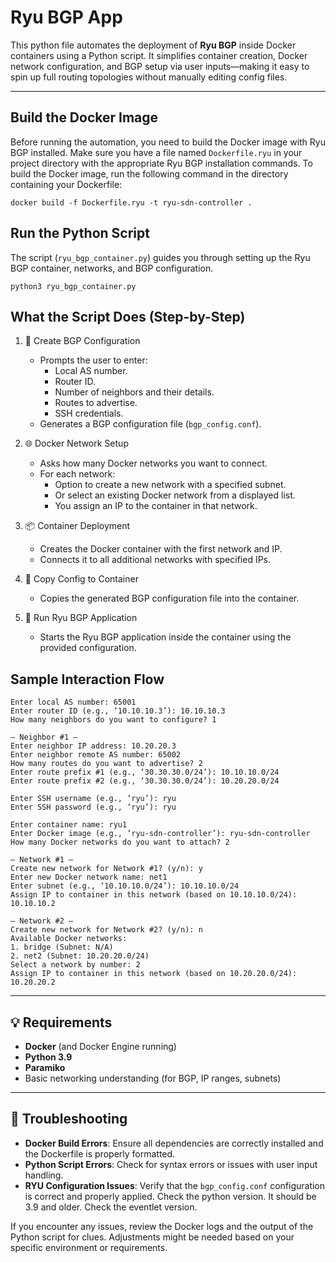 # Ryu BGP App

This python file automates the deployment of **Ryu BGP** inside Docker containers using a Python script. It simplifies container creation, Docker network configuration, and BGP setup via user inputs—making it easy to spin up full routing topologies without manually editing config files.

---

## Build the Docker Image

Before running the automation, you need to build the Docker image with Ryu BGP installed. Make sure you have a file named `Dockerfile.ryu` in your project directory with the appropriate Ryu BGP installation commands. To build the Docker image, run the following command in the directory containing your Dockerfile:
```
docker build -f Dockerfile.ryu -t ryu-sdn-controller .
```

## Run the Python Script
The script (`ryu_bgp_container.py`) guides you through setting up the Ryu BGP container, networks, and BGP configuration.
```
python3 ryu_bgp_container.py
```

## What the Script Does (Step-by-Step)
1. 📝 Create BGP Configuration
   - Prompts the user to enter:
     - Local AS number.
     - Router ID.
     - Number of neighbors and their details.
     - Routes to advertise.
     - SSH credentials.
   - Generates a BGP configuration file (`bgp_config.conf`).

2. 🌐 Docker Network Setup
   - Asks how many Docker networks you want to connect.
   - For each network:
     - Option to create a new network with a specified subnet.
     - Or select an existing Docker network from a displayed list.
     - You assign an IP to the container in that network.

3. 📦 Container Deployment
   - Creates the Docker container with the first network and IP.
   - Connects it to all additional networks with specified IPs.

4. 📁 Copy Config to Container
   - Copies the generated BGP configuration file into the container.

5. 🔄 Run Ryu BGP Application
   - Starts the Ryu BGP application inside the container using the provided configuration.

## Sample Interaction Flow
```
Enter local AS number: 65001
Enter router ID (e.g., ‘10.10.10.3’): 10.10.10.3
How many neighbors do you want to configure? 1

— Neighbor #1 —
Enter neighbor IP address: 10.20.20.3
Enter neighbor remote AS number: 65002
How many routes do you want to advertise? 2
Enter route prefix #1 (e.g., ‘30.30.30.0/24’): 10.10.10.0/24
Enter route prefix #2 (e.g., ‘30.30.30.0/24’): 10.20.20.0/24

Enter SSH username (e.g., ‘ryu’): ryu
Enter SSH password (e.g., ‘ryu’): ryu

Enter container name: ryu1
Enter Docker image (e.g., ‘ryu-sdn-controller’): ryu-sdn-controller
How many Docker networks do you want to attach? 2

— Network #1 —
Create new network for Network #1? (y/n): y
Enter new Docker network name: net1
Enter subnet (e.g., ‘10.10.10.0/24’): 10.10.10.0/24
Assign IP to container in this network (based on 10.10.10.0/24): 10.10.10.2

— Network #2 —
Create new network for Network #2? (y/n): n
Available Docker networks:
1. bridge (Subnet: N/A)
2. net2 (Subnet: 10.20.20.0/24)
Select a network by number: 2
Assign IP to container in this network (based on 10.20.20.0/24): 10.20.20.2
```

---

## 💡 Requirements
- **Docker** (and Docker Engine running)
- **Python 3.9**
- **Paramiko**
- Basic networking understanding (for BGP, IP ranges, subnets)

---
## 🚨 Troubleshooting
- **Docker Build Errors**: Ensure all dependencies are correctly installed and the Dockerfile is properly formatted.
- **Python Script Errors**: Check for syntax errors or issues with user input handling.
- **RYU Configuration Issues**:
  Verify that the `bgp_config.conf` configuration is correct and properly applied.
  Check the python version. It should be 3.9 and older.
  Check the eventlet version.

If you encounter any issues, review the Docker logs and the output of the Python script for clues. Adjustments might be needed based on your specific environment or requirements.
